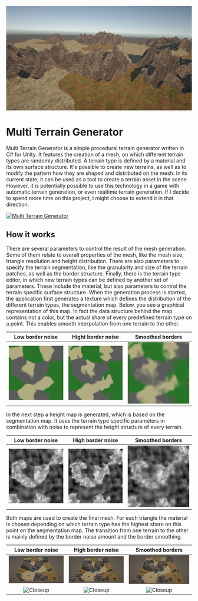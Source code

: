 ![Screenshot](./Doc/Start_screenshot.png)

# Multi Terrain Generator

Multi Terrain Generator is a simple procedural terrain generator written in C# for Unity. It features the creation of a mesh, on which different terrain types are randomly distributed. A terrain type is defined by a material and its own surface structure. It's possible to create new terrains, as well as to modify the pattern how they are shaped and distributed on the mesh.
In its current state, it can be used as a tool to create a terrain asset in the scene. However, it is potentially possible to use this technology in a game with automatic terrain generation, or even realtime terrain generation. If I decide to spend more time on this project, I might choose to extend it in that direction.

[![Multi Terrain Generator](https://img.youtube.com/vi/E-_WZ0Jx2Zg/0.jpg)](https://www.youtube.com/watch?v=E-_WZ0Jx2Zg)

## How it works

There are several parameters to control the result of the mesh generation. Some of them relate to overall properties of the mesh, like the mesh size, triangle resolution and height distribution. There are also parameters to specify the terrain segmentation, like the granularity and size of the terrain patches, as well as the border structure. Finally, there is the terrain type editor, in which new terrain types can be defined by another set of parameters. These include the material, but also parameters to control the terrain specific surface structure. 
When the generation process is started, the application first generates a texture which defines the distribution of the different terrain types, the segmentation map. Below, you see a graphical representation of this map. In fact the data structure behind the map contains not a color, but the actual share of every predefined terrain type on a point. This enables smooth interpolation from one terrain to the other.

Low border noise             |  Hight border noise			| Smoothed borders
:---------------------------:|:---------------------------:|:---------------------------:
![Segmentation low border noise](./Doc/Segmentation_low_border_noise.png  "Segmentation low border noise") |![Segmentation high border noise](./Doc/Segmentation_high_border_noise.png "Segmentation high border noise") |![Segmentation smooth transition](./Doc/Segmentation_smooth_transition.png "Segmentation smooth transition")

In the next step a height map is generated, which is based on the segmentation map. It uses the terrain type specific parameters in combination with noise to represent the height structure of every terrain.

Low border noise             |  High border noise			| Smoothed borders
:---------------------------:|:---------------------------:|:---------------------------:
![Height low border noise](./Doc/Height_low_border_noise.png  "Height low border noise") |![Height high border noise](./Doc/Height_high_border_noise.png "Height high border noise") |![Height smooth transition](./Doc/Height_smooth_transition.png "Height smooth transition")

Both maps are used to create the final mesh. For each triangle the material is chosen depending on which terrain type has the highest share on this point on the segmentation map. The transition from one terrain to the other is mainly defined by the border noise amount and the border smoothing.

Low border noise             |  High border noise			| Smoothed borders
:---------------------------:|:---------------------------:|:---------------------------:
![Mesh low border noise](./Doc/Mesh_low_border_noise.png  "Mesh low border noise") |![Mesh high border noise](./Doc/Mesh_high_border_noise.png "Mesh high border noise") |![Mesh smooth transition](./Doc/Mesh_smooth_transition.png "Mesh smooth transition")
![Closeup](./Doc/Closeup_low_border_noise.png  "Closeup") |![Closeup](./Doc/Closeup_high_border_noise.png "Closeup") |![Closeup](./Doc/Closeup_smooth_transition.png "Closeup")

